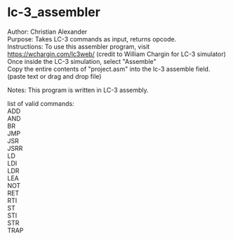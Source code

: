 # lc-3_assembler
Author: Christian Alexander
<br />
Purpose: Takes LC-3 commands as input, returns opcode.
<br />
Instructions: To use this assembler program, visit https://wchargin.com/lc3web/  (credit to William Chargin for LC-3 simulator)
<br />
Once inside the LC-3 simulation, select "Assemble"
<br />
Copy the entire contents of "project.asm" into the lc-3 assemble field.  (paste text or drag and drop file)

Notes: This program is written in LC-3 assembly.

list of valid commands:<br />
ADD<br />
AND<br />
BR<br />
JMP<br />
JSR<br />
JSRR<br />
LD<br />
LDI<br />
LDR<br />
LEA<br />
NOT<br />
RET<br />
RTI<br />
ST<br />
STI<br />
STR<br />
TRAP<br />
